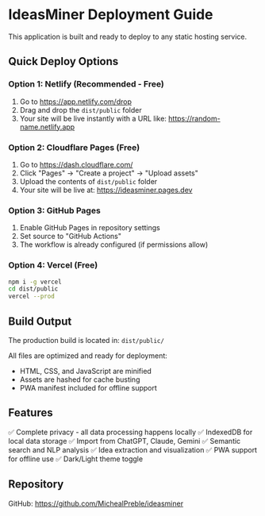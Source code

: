 # IdeasMiner Deployment Guide

This application is built and ready to deploy to any static hosting service.

## Quick Deploy Options

### Option 1: Netlify (Recommended - Free)
1. Go to https://app.netlify.com/drop
2. Drag and drop the `dist/public` folder
3. Your site will be live instantly with a URL like: https://random-name.netlify.app

### Option 2: Cloudflare Pages (Free)
1. Go to https://dash.cloudflare.com/
2. Click "Pages" → "Create a project" → "Upload assets"
3. Upload the contents of `dist/public` folder
4. Your site will be live at: https://ideasminer.pages.dev

### Option 3: GitHub Pages
1. Enable GitHub Pages in repository settings
2. Set source to "GitHub Actions"
3. The workflow is already configured (if permissions allow)

### Option 4: Vercel (Free)
```bash
npm i -g vercel
cd dist/public
vercel --prod
```

## Build Output

The production build is located in: `dist/public/`

All files are optimized and ready for deployment:
- HTML, CSS, and JavaScript are minified
- Assets are hashed for cache busting
- PWA manifest included for offline support

## Features

✅ Complete privacy - all data processing happens locally
✅ IndexedDB for local data storage
✅ Import from ChatGPT, Claude, Gemini
✅ Semantic search and NLP analysis
✅ Idea extraction and visualization
✅ PWA support for offline use
✅ Dark/Light theme toggle

## Repository

GitHub: https://github.com/MichealPreble/ideasminer

